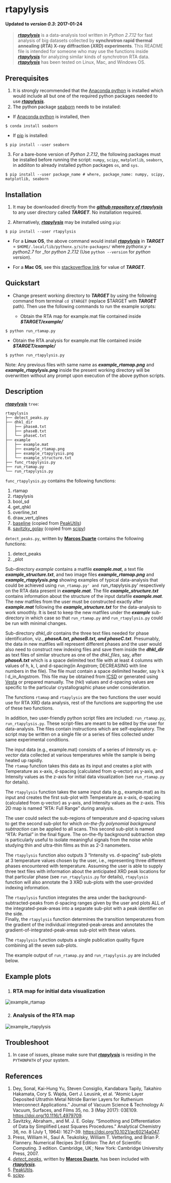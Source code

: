 # rtapylysis
#### Updated to _version 0.3_: 2017-01-24
> [**_rtapylysis_**](https://github.com/sdey135/rtapylysis.git) is a data-analysis tool written in *Python 2.7.12* for fast analysis of big datasets collected by **synchrotron rapid thermal annealing (_RTA_) X-ray diffraction (_XRD_) experiments**. 
> This README file is intended for someone who may use the functions inside [**_rtapylysis_**](https://github.com/sdey135/rtapylysis.git) for analyzing similar kinds of synchrotron RTA data. [**_rtapylysis_**](https://github.com/sdey135/rtapylysis.git) has been tested on Linux, Mac, and Windows OS.

## Prerequisites
1. It is strongly recommended that the [Anaconda python](https://www.continuum.io/downloads/) is installed which would include all but one of the required python packages needed to use [**_rtapylysis_**](https://github.com/sdey135/rtapylysis.git).  
2. The python package [seaborn](http://seaborn.pydata.org) needs to be installed:

  * If [Anaconda python](https://www.continuum.io/downloads/) is installed, then 

  ```
$ conda install seaborn
```

  * If [pip](https://pip.pypa.io/en/stable/) is installed:

  ```
$ pip install --user seaborn
```

3. For a bare-bone version of _Python 2.7.12_, the following packages must be installed before running the script: `numpy`, `scipy`, `matplotlib`, `seaborn`, in addiiton to already installed python packages `os`, and `sys`.

  ```
$ pip install --user package_name # where, package_name: numpy, scipy, matplotlib, seaborn 
```

## Installation
1. It may be downloaded directly from the [**_github repository of rtapylysis_**](https://github.com/sdey135/rtapylysis.git) to any user directory called **_TARGET_**. No installation required.

2. Alternatively, [**_rtapylysis_**](https://github.com/sdey135/rtapylysis.git) may be installed using `pip`:

  ```
$ pip install --user rtapylysis
```

  * For a **Linux OS**, the above command would install [**_rtapylysis_**](https://github.com/sdey135/rtapylysis.git) in **_TARGET_** = `$HOME/.local/lib/pythonx.y/site-packages/` where _pythonx.y_ = _python2.7_ for _for _python 2.7.12_ (Use `python --version` for _python version_). 

  * For a **Mac OS**, see this [stackoverflow link](http://stackoverflow.com/questions/7143077/how-can-i-install-packages-in-my-home-folder-with-pip) for value of **_TARGET_**.

## Quickstart
* Change present working directory to **_TARGET_** by using the following command from terminal `cd $TARGET` (replace $TARGET with **_TARGET_** path). Then use the following commands to run the example scripts:

  * Obtain the RTA map for example.mat file contained inside **_$TARGET/example/_**
```
$ python run_rtamap.py 
```

  * Obtain the RTA analysis for example.mat file contained inside **_$TARGET/example/_**
```
$ python run_rtapylysis.py 
```
  Note: Any previous files with same name as **_example_rtamap.png_** and **_example_rtapylysis.png_** inside the present working directory will be overwritten without any prompt upon execution of the above python scripts.

## Description
[**_rtapylysis_**](https://github.com/sdey135/rtapylysis.git) `tree`: 
```
rtapylysis
├── detect_peaks.py
├── dhkl_dir
│   ├── phaseA.txt
│   ├── phaseB.txt
│   └── phaseC.txt
├── example
│   ├── example.mat
│   ├── example_rtamap.png
│   ├── example_rtapylysis.png
│   └── example_structure.txt
├── func_rtapylysis.py
├── run_rtamap.py
└── run_rtapylysis.py
```

`func_rtapylysis.py` contains the following functions: 
  1. rtamap
  2. rtapylysis
  3. bool_sd
  4. get_qhkl
  5. overline_txt
  6. draw_vert_qlines
  7. [baseline](https://bitbucket.org/lucashnegri/peakutils/src/cf22985c2cc1b4ea32cbd201e368593caf598d71/peakutils/baseline.py?at=master&fileviewer=file-view-default) (copied from [PeakUtils](http://pythonhosted.org/PeakUtils/))
  8. [savitzky_golay](http://scipy.github.io/old-wiki/pages/Cookbook/SavitzkyGolay) (copied from [scipy](https://www.scipy.org/))

`detect_peaks.py`, written by [**Marcos Duarte**](https://github.com/demotu) contains the following functions:  
  1. detect_peaks
  2. _plot

Sub-directory _example_ contains a matfile **_example.mat_**, a text file **_example_structure.txt_**, and two image files **_example_rtamap.png_** and **_example_rtapylysis.png_** showing examples of typical data-analysis that could be achieved using `run_rtamap.py' and `run_rtapylysis.py' respectively on the RTA data present in **_example.mat_**. The file **_example_structure.txt_** contains information about the structure of the input datafile **_example.mat_**. The new matfiles from the user must be constructed exactly after **_example.mat_** following the **_example_structure.txt_** for the data-analysis to work smoothly. It is best to keep the new matfiles under the **_example_** sub-directory in which case so that `run_rtamap.py` and `run_rtapylysis.py` could be run with minimal changes.  

Sub-directory _dhkl_dir_ contains the three text files needed for phase identification, viz., **_phaseA.txt, phaseB.txt, and phaseC.txt_**. Presumably, the data in new matfiles will represent different phases and the user would also need to construct new indexing files and save them inside the **_dhkl_dir_** as text files of similar structure as one of the _dhkl_files_, say, after **_phaseA.txt_** which is a space delimited text file with at least 4 columns with values of h, k, l, and d-spacing(in Angstrom; DECREASING with line numbers in the file). The file must contain a space delimited header, say h k l d_in_Angstrom. This file may be obtained from [ICSD](https://www.fiz-karlsruhe.de/icsd.html) or generated using [Vesta](http://jp-minerals.org/vesta) or prepared manually. The (hkl) values and d-spacing values are specific to the particular crystallographic phase under consideration.

The functions `rtamap` and `rtapylysis` are the two functions the user would use for RTA XRD data analysis, rest of the functions are supporting the use of these two functions. 

In addition, two user-friendly python script files are included: `run_rtamap.py`, `run_rtapylysis.py`. These script-files are meant to be edited by the user for data-analysis. The files contain instructions which are self-explanatory. The script may be written on a single file or a series of files collected under same experimental conditions. 

The input data (e.g., example.mat) consists of a series of _Intensity vs. q-vector_ data collected at various temperatures while the sample is being heated up rapidly.   
The `rtamap` function takes this data as its input and creates a plot with Temperature as x-axis, d-spacing (calculated from q-vector) as y-axis, and Intensity values as the z-axis for initial data visualization (see `run_rtamap.py` for details).  

The `rtapylysis` function takes the same input data (e.g., example.mat) as its input and creates the first sub-plot with Temperature as x-axis, d-spacing (calculated from q-vector) as y-axis, and Intensity values as the z-axis. This 2D map is named “RTA: Full Range” during analysis.  

The user could select the sub-regions of temperature and d-spacing values to get the second sub-plot for which _on-the-fly polynomial background subtraction_ can be applied to all scans. This second sub-plot is named “RTA: Partial” in the final figure. The on-the-fly background subtraction step is particularly useful to isolate meaningful signals from the noise while studying thin and ultra-thin films as thin as 2-3 nanometers.  

The `rtapylysis` function also outputs 3 “Intensity vs. d-spacing” sub-plots at 3 temperature values chosen by the user, i.e., representing three different phases encountered with temperature. Assuming the user is able to supply three text files with information about the anticipated XRD peak locations for that particular phase (see `run_rtapylysis.py` for details), `rtapylysis` function will also annotate the 3 XRD sub-plots with the user-provided indexing information.  

The `rtapylysis` function integrates the area under the background-subtracted-peaks from d-spacing ranges given by the user and plots ALL of the integrated-peak-areas into a separate sub-plot with a peak identifier on the side.  
Finally, the `rtapylysis` function determines the transition temperatures from the gradient of the individual integrated-peak-areas and annotates the gradient-of-integrated-peak-areas sub-plot with these values.  

The `rtapylysis` function outputs a single publication quality figure combining all the seven sub-plots.  

The example output of `run_rtamap.py` and `run_rtapylysis.py` are included below.

## Example plots
  1. ### RTA map for initial data visualization  
  ![example_rtamap](https://cloud.githubusercontent.com/assets/20307497/22233758/8e445f52-e1c0-11e6-9e47-bec9bccada86.png)

  2. ### Analysis of the RTA map
  ![example_rtapylysis](https://cloud.githubusercontent.com/assets/20307497/22233772/bd09c084-e1c0-11e6-8961-fc42a37656d0.png)

## Troubleshoot
  1. In case of issues, please make sure that [**_rtapylysis_**](https://github.com/sdey135/rtapylysis.git) is residing in the `PYTHONPATH` of your system.

## References
1. Dey, Sonal, Kai-Hung Yu, Steven Consiglio, Kandabara Tapily, Takahiro Hakamata, Cory S. Wajda, Gert J. Leusink, et al. “Atomic Layer Deposited Ultrathin Metal Nitride Barrier Layers for Ruthenium Interconnect Applications.” Journal of Vacuum Science & Technology A: Vacuum, Surfaces, and Films 35, no. 3 (May 2017): 03E109. https://doi.org/10.1116/1.4979709.
2. Savitzky, Abraham., and M. J. E. Golay. “Smoothing and Differentiation of Data by Simplified Least Squares Procedures.” Analytical Chemistry 36, no. 8 (July 1, 1964): 1627–39. https://doi.org/10.1021/ac60214a047.
3. Press, William H., Saul A. Teukolsky, William T. Vetterling, and Brian P. Flannery. Numerical Recipes 3rd Edition: The Art of Scientific Computing. 3 edition. Cambridge, UK ; New York: Cambridge University Press, 2007.
4. [_detect_peaks_](https://github.com/demotu/BMC/blob/master/notebooks/DetectPeaks.ipynb), written by [**Marcos Duarte**](https://github.com/demotu), has been included with [**_rtapylysis_**](https://github.com/sdey135/rtapylysis.git).
5. [PeakUtils](http://pythonhosted.org/PeakUtils/).
6. [scipy](https://www.scipy.org/).

